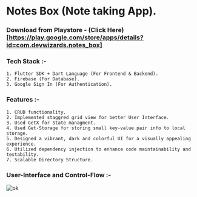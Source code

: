 
# Notes Box (Note taking App).

### Download from Playstore - (Click Here)[https://play.google.com/store/apps/details?id=com.devwizards.notes_box]

### Tech Stack :-
    1. Flutter SDK + Dart Language (For Frontend & Backend).
    2. Firebase (For Database).
    3. Google Sign In (For Authentication).

### Features :-
    1. CRUD functionality.
    2. Implemented staggred grid view for better User Interface.
    3. Used GetX for State managment.
    4. Used Get-Storage for storing small key-value pair info to local storage.
    5. Designed a vibrant, dark and colorful UI for a visually appealing experience.
    6. Utilized dependency injection to enhance code maintainability and testability.
    7. Scalable Directory Structure.

### User-Interface and Control-Flow :-
![ok](https://github.com/rishi058/Notes-Box/assets/97884033/a6f30192-c0b2-4ce1-8279-c6b19eec5227)

